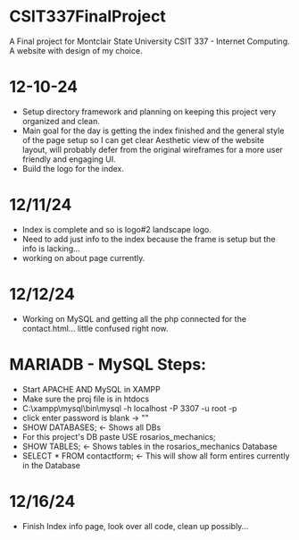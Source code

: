 # CSIT337FinalProject
A Final project for Montclair State University CSIT 337 - Internet Computing. A website with design of my choice.

# 12-10-24
- Setup directory framework and planning on keeping this project very organized and clean. 
- Main goal for the day is getting the index finished and the general style of the page setup so I can get clear Aesthetic view of the website layout, will probably defer from the original wireframes for a more user friendly and engaging UI.
- Build the logo for the index. 

# 12/11/24
- Index is complete and so is logo#2 landscape logo. 
- Need to add just info to the index because the frame is setup but the info is lacking...
- working on about page currently.

# 12/12/24
- Working on MySQL and getting all the php connected for the contact.html... little confused right now. 

# MARIADB - MySQL Steps:
- Start APACHE AND MySQL in XAMPP
- Make sure the proj file is in htdocs
- C:\xampp\mysql\bin\mysql -h localhost -P 3307 -u root -p
- click enter password is blank -> ""
- SHOW DATABASES; <- Shows all DBs
- For this project's DB paste USE rosarios_mechanics;
- SHOW TABLES; <- Shows tables in the rosarios_mechanics Database
- SELECT * FROM contactform; <- This will show all form entires currently in the Database

# 12/16/24 
- Finish Index info page, look over all code, clean up possibly... 